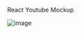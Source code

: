 React Youtube Mockup

![image](https://raw.github.com/ljsfdcdev/react-youtube-clone/master/demo1.png)
